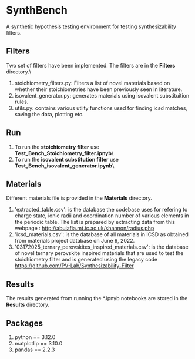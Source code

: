 # SynthBench
A synthetic hypothesis testing environment for testing synthesizability filters.

## Filters
Two set of filters have been implemented. The filters are in the <b>Filters</b> directory.\
1. stoichiometry_filters.py: Filters a list of novel materials based on whether their stoichiometries have been previously seen in literature.
2. isovalent_generator.py: generates materials using isovalent substituition rules.
3. utils.py: contains various utlity functions used for finding icsd matches, saving the data, plotting etc.


## Run
1. To run the <b>stoichiometry filter</b> use  <b>Test_Bench_Stoichiometry_filter.ipnyb</b>\
2. To run the <b>isovalent substitution filter</b> use  <b>Test_Bench_isovalent_generator.ipynb</b>\


## Materials
Different materials file is provided in the <b>Materials</b> directory.
1. 'extracted_table.csv': is the database the codebase uses for refering to charge state, ionic radii and coordination number of various elements in the periodic table. The list is prepared by extracting data from this webpage : http://abulafia.mt.ic.ac.uk/shannon/radius.php
2. 'icsd_materials.csv': is the database of all materials in ICSD as obtained from materials project database on June 9, 2022.
3. '03172025_ternary_perovskites_inspired_materials.csv': is the database of novel ternary perovskite inspired materials that are used to test the stoichiometry filter and is generated using the legacy code https://github.com/PV-Lab/Synthesizability-Filter

## Results
The results generated from running the *.ipnyb notebooks are stored in the <b>Results</b> directory.


## Packages
1. python == 3.12.0
2. matplotlip == 3.10.0
3. pandas == 2.2.3

